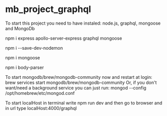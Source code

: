 # mb_project_graphql

To start this project you need to have instaled: node.js, graphql, mongoose and MongoDb 

npm i express apollo-server-express graphql mongoose   

npm i --save-dev-nodemon

npm i mongoose

npm i body-parser


To start mongodb/brew/mongodb-community now and restart at login:
  brew services start mongodb/brew/mongodb-community
Or, if you don't want/need a background service you can just run:
  mongod --config /opt/homebrew/etc/mongod.conf


To start localHost in terminal write npm run dev and then go to browser and in url type localHost:4000/graphql
